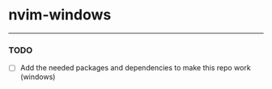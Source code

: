 # nvim-windows
----

### TODO
- [ ] Add the needed packages and dependencies to make this repo work (windows)
